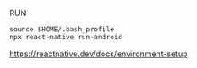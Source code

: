 RUN 
```
source $HOME/.bash_profile
npx react-native run-android
```
https://reactnative.dev/docs/environment-setup
